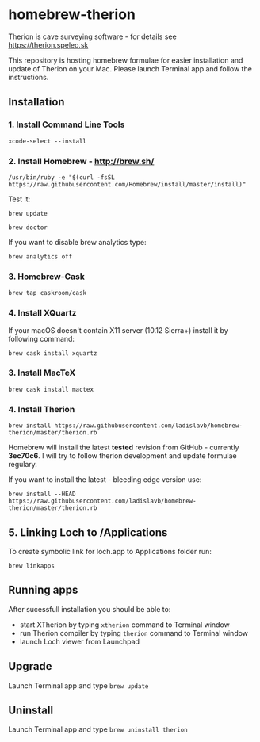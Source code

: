 # homebrew-therion

Therion is cave surveying software - for details see https://therion.speleo.sk

This repository is hosting homebrew formulae for easier installation and update of Therion on your Mac. Please launch Terminal app and follow the instructions.

## Installation

### 1. Install Command Line Tools

`xcode-select --install`

### 2. Install Homebrew - http://brew.sh/

`/usr/bin/ruby -e "$(curl -fsSL https://raw.githubusercontent.com/Homebrew/install/master/install)"`

Test it:

`brew update`

`brew doctor`

If you want to disable brew analytics type:

`brew analytics off`

### 3. Homebrew-Cask

`brew tap caskroom/cask`

### 4. Install XQuartz

If your macOS doesn't contain X11 server (10.12 Sierra+) install it by following command:

`brew cask install xquartz`

### 3. Install MacTeX

`brew cask install mactex`

### 4. Install Therion

`brew install https://raw.githubusercontent.com/ladislavb/homebrew-therion/master/therion.rb`

Homebrew will install the latest **tested** revision from GitHub - currently **3ec70c6**. I will try to follow therion development and update formulae regulary. 

If you want to install the latest - bleeding edge version use:

`brew install --HEAD https://raw.githubusercontent.com/ladislavb/homebrew-therion/master/therion.rb`

## 5. Linking Loch to /Applications

To create symbolic link for loch.app to Applications folder run:

`brew linkapps`

## Running apps

After sucessfull installation you should be able to:

- start XTherion by typing `xtherion` command to Terminal window
- run Therion compiler by typing `therion` command to Terminal window
- launch Loch viewer from Launchpad

## Upgrade

Launch Terminal app and type `brew update`

## Uninstall

Launch Terminal app and type `brew uninstall therion`